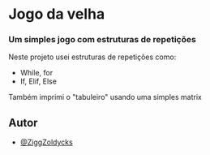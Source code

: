 
# Jogo da velha 

### Um simples jogo com estruturas de repetições    

Neste projeto usei estruturas de repetições como:   

- While, for    
- If, Elif, Else

Também imprimi o "tabuleiro" usando uma simples matrix

## Autor

- [@ZiggZoldycks](https://github.com/ZiggZoldycks)
